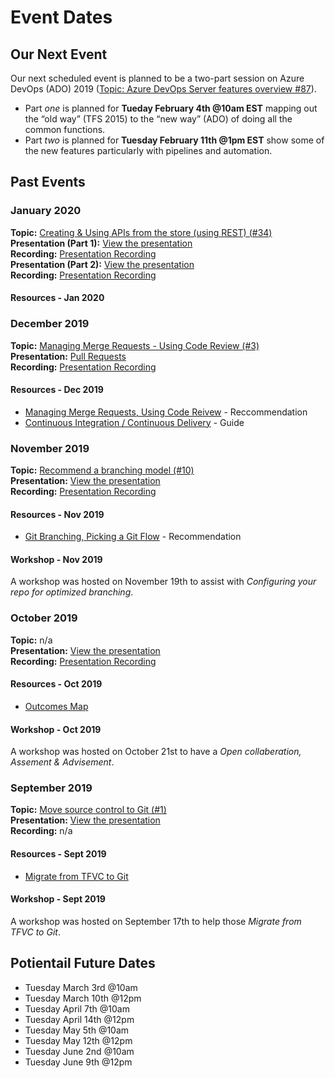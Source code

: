 # Event Dates

## Our Next Event

Our next scheduled event is planned to be a two-part session on Azure DevOps (ADO) 2019 ([Topic: Azure DevOps Server features overview  #87](https://github.com/esdc-devcop/esdc-devcop.github.io/issues/87)).

* Part _one_ is planned for **Tueday February 4th @10am EST** mapping out the “old way” (TFS 2015) to the “new way” (ADO) of doing all the common functions.
* Part _two_ is planned for **Tuesday February 11th @1pm EST** show some of the new features particularly with pipelines and automation.

## Past Events

### January 2020

**Topic:** [Creating & Using APIs from the store (using REST) (#34)](https://github.com/esdc-devcop/esdc-devcop.github.io/issues/34)  
**Presentation (Part 1):** [View the presentation](https://github.com/esdc-devcop/presentations/blob/master/Managing%20APIs%20and%20Microservices.pptx)  
**Recording:** [Presentation Recording](https://gts-ee.webex.com/gts-ee/ldr.php?RCID=5d5c2e2cddb3f97316bbfa6618b4d270)  
**Presentation (Part 2):** [View the presentation](https://github.com/esdc-devcop/presentations/blob/master/REST%20Deep%20Dive.pptx)  
**Recording:** [Presentation Recording](https://gts-ee.webex.com/gts-ee/ldr.php?RCID=de51c38e434b96c0504c76e9669c8510)

#### Resources - Jan 2020

### December 2019

**Topic:** [Managing Merge Requests - Using Code Review (#3)](https://github.com/esdc-devcop/esdc-devcop.github.io/issues/3)  
**Presentation:** [Pull Requests](https://esdc-devcop.github.io/presentations/mergerequest.html)  
**Recording:** [Presentation Recording](https://gts-ee.webex.com/webappng/sites/gts-ee/recording/4e2e2458091c496a9ae3a98eb2ed75d1)  

#### Resources - Dec 2019

* [Managing Merge Requests, Using Code Reivew](https://esdc-devcop.github.io/recommendations/source_management/merging-review.html) - Reccommendation
* [Continuous Integration / Continuous Delivery](https://esdc-devcop.github.io/guides/pipelines/cicd.html) - Guide

### November 2019

**Topic:** [Recommend a branching model (#10)](https://github.com/esdc-devcop/esdc-devcop.github.io/issues/10)  
**Presentation:** [View the presentation](https://esdc-devcop.github.io/presentations/gitflow.html)  
**Recording:** [Presentation Recording](https://gts-ee.webex.com/recordingservice/sites/gts-ee/recording/9e28a4c3b4b1468385742163879d9122)  

#### Resources - Nov 2019

* [Git Branching, Picking a Git Flow](https://esdc-devcop.github.io/recommendations/source_management/git-branching.md) - Recommendation

#### Workshop - Nov 2019

A workshop was hosted on November 19th to assist with _Configuring your repo for optimized branching_.

### October 2019

**Topic:** n/a  
**Presentation:** [View the presentation](http://dialogue/grp/PR6893344/OneNote/AppDevSA/03-Reference%20Material/Presentations/DevCop.one#SA%20and%20Outcomes%20Map%20-%20Oct%2015%202019&section-id={5EC98638-1A31-4AFE-941E-9AD50872138F}&page-id={66461AC0-9116-4364-B799-BD16D6C2CB70}&end)  
**Recording:** [Presentation Recording](https://gts-ee.webex.com/webappng/sites/gts-ee/recording/aef400b220a94e82a08b1cf3346ad40b)  

#### Resources - Oct 2019

* [Outcomes Map](http://dialogue/grp/PR6893344/OneNote/AppDevSA/02-Development%20(In%20Progress)/AppDev%20Roadmap.one#Outcomes%20and%20Dependencies%20Overview&section-id={5E16E60C-310B-49EF-8451-88E0CE4DA968}&page-id={67E8C1D8-F39B-498E-A809-EEAAB9BDAC88}&object-id={00AD0F45-6E68-0BA5-1DE4-4D2E8D11601E}&A9)

#### Workshop - Oct 2019

A workshop was hosted on October 21st to have a _Open collaberation, Assement & Advisement_.

### September 2019

**Topic:** [Move source control to Git (#1)](https://github.com/esdc-devcop/esdc-devcop.github.io/issues/1)  
**Presentation:** [View the presentation](https://esdc-devcop.github.io/presentations/migrate-to-git.html)  
**Recording:** n/a

#### Resources - Sept 2019

* [Migrate from TFVC to Git](https://esdc-devcop.github.io/guides/source-control/tfvc-to-git.html)

#### Workshop - Sept 2019

A workshop was hosted on September 17th to help those _Migrate from TFVC to Git_.

## Potientail Future Dates

* Tuesday March 3rd @10am
* Tuesday March 10th @12pm
* Tuesday April 7th @10am
* Tuesday April 14th @12pm
* Tuesday May 5th @10am
* Tuesday May 12th @12pm
* Tuesday June 2nd @10am
* Tuesday June 9th @12pm
